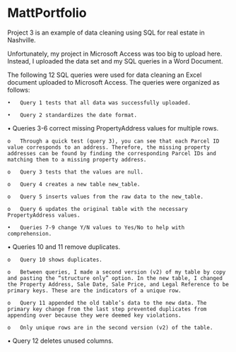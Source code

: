 # MattPortfolio
Project 3 is an example of data cleaning using SQL for real estate in Nashville.

Unfortunately, my project in Microsoft Access was too big to upload here. Instead, I uploaded the data set and my SQL queries in a Word Document.

The following 12 SQL queries were used for data cleaning an Excel document uploaded to Microsoft Access. The queries were organized as follows: 

    •	Query 1 tests that all data was successfully uploaded.

    •	Query 2 standardizes the date format.

•	Queries 3-6 correct missing PropertyAddress values for multiple rows.

    o	Through a quick test (query 3), you can see that each Parcel ID value corresponds to an address. Therefore, the missing property addresses can be found by finding the corresponding Parcel IDs and matching them to a missing property address.
    
    o	Query 3 tests that the values are null.
    
    o	Query 4 creates a new table new_table.
    
    o	Query 5 inserts values from the raw data to the new_table.
    
    o	Query 6 updates the original table with the necessary PropertyAddress values.
    
    •	Queries 7-9 change Y/N values to Yes/No to help with comprehension.
    
•	Queries 10 and 11 remove duplicates.

    o	Query 10 shows duplicates.
    
    o	Between queries, I made a second version (v2) of my table by copy and pasting the “structure only” option. In the new table, I changed the Property Address, Sale Date, Sale Price, and Legal Reference to be primary keys. These are the indicators of a unique row.
    
    o	Query 11 appended the old table’s data to the new data. The primary key change from the last step prevented duplicates from appending over because they were deemed key violations.
    
    o	Only unique rows are in the second version (v2) of the table.
    
•	Query 12 deletes unused columns.
